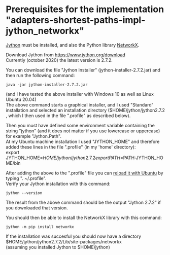 # Prerequisites for the implementation "adapters-shortest-paths-impl-jython_networkx"

[Jython](https://www.jython.org) must be installed, and also the Python library [NetworkX](https://networkx.github.io/).   
  
Download Jython from https://www.jython.org/download  
Currently (october 2020) the latest version is 2.7.2.
 
You can download the file "Jython Installer" (jython-installer-2.7.2.jar) and then run the following command:
```shell
java -jar jython-installer-2.7.2.jar
```  
(and I have tested the above installer with Windows 10 as well as Linux Ubuntu 20.04)  
The above command starts a graphical installer, and I used "Standard" installation and selected an installation directory ($HOME/jython/jython2.7.2 , which I then used in the file ".profile" as described below).  

Then you must have defined some environment variable containing the string "jython" (and it does not matter if you use lowercase or uppercase) for example "Jython.Path".  
At my Ubuntu machine installation I used "JYTHON_HOME" and therefore added these lines in the file ".profile" (in my 'home' directory):  
export JYTHON_HOME=$HOME/jython/jython2.7.2  
export PATH=$PATH:JYTHON_HOME/bin  

After adding the above to the ".profile" file you can [reload it with Ubuntu](https://askubuntu.com/questions/59126/reload-bashs-profile-without-logging-out-and-back-in-again) by typing ". ~/.profile".   
Verify your Jython installation with this command:  
```shell
jython --version
```  
The result from the above command should be the output "Jython 2.7.2" if you downloaded that version.  

You should then be able to install the NetworkX library with this command:  
```shell
jython -m pip install networkx
```
If the installation was succesful you should now have a directory $HOME/jython/jython2.7.2/Lib/site-packages/networkx  
(assuming you installed Jython to $HOME/jython)
